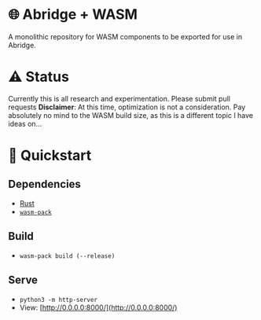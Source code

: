 # 🌐 Abridge + WASM
A monolithic repository for WASM components to be exported for use in Abridge.

# ⚠️ Status
Currently this is all research and experimentation. Please submit pull requests
**Disclaimer**: At this time, optimization is not a consideration. Pay absolutely no mind to the WASM build size, as this is a different topic I have ideas on...

# 🏁 Quickstart
## Dependencies
- [Rust](https://www.rust-lang.org/tools/install)
- [`wasm-pack`](https://rustwasm.github.io/wasm-pack/installer/)
## Build
- `wasm-pack build (--release)`
## Serve
- `python3 -m http-server`
- View: [http://0.0.0.0:8000/](http://0.0.0.0:8000/)
